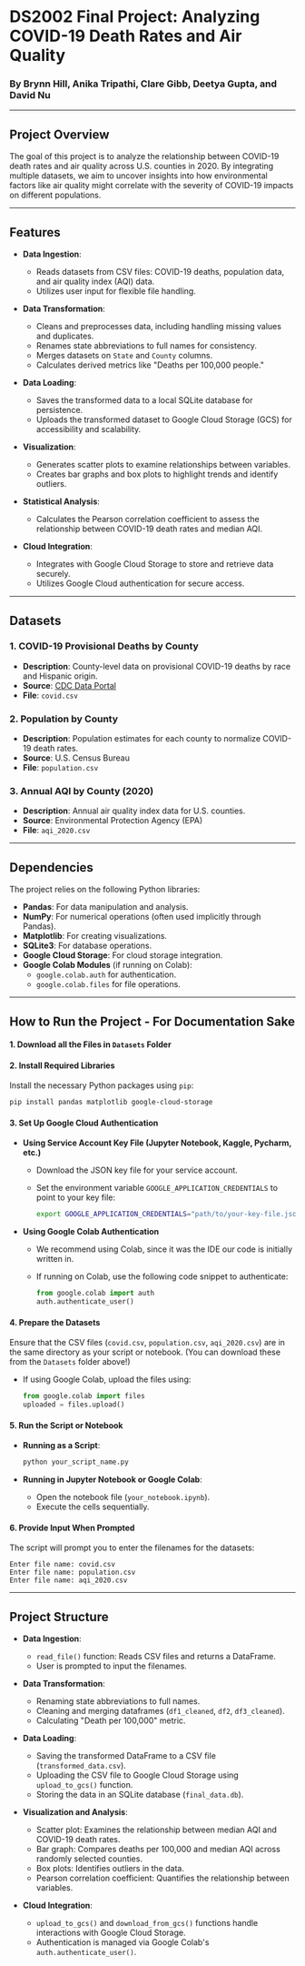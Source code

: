 # DS2002 Final Project: Analyzing COVID-19 Death Rates and Air Quality

### By Brynn Hill, Anika Tripathi, Clare Gibb, Deetya Gupta, and David Nu

---


## Project Overview

The goal of this project is to analyze the relationship between COVID-19 death rates and air quality across U.S. counties in 2020. By integrating multiple datasets, we aim to uncover insights into how environmental factors like air quality might correlate with the severity of COVID-19 impacts on different populations.

---

## Features

- **Data Ingestion**:
  - Reads datasets from CSV files: COVID-19 deaths, population data, and air quality index (AQI) data.
  - Utilizes user input for flexible file handling.

- **Data Transformation**:
  - Cleans and preprocesses data, including handling missing values and duplicates.
  - Renames state abbreviations to full names for consistency.
  - Merges datasets on `State` and `County` columns.
  - Calculates derived metrics like "Deaths per 100,000 people."

- **Data Loading**:
  - Saves the transformed data to a local SQLite database for persistence.
  - Uploads the transformed dataset to Google Cloud Storage (GCS) for accessibility and scalability.

- **Visualization**:
  - Generates scatter plots to examine relationships between variables.
  - Creates bar graphs and box plots to highlight trends and identify outliers.

- **Statistical Analysis**:
  - Calculates the Pearson correlation coefficient to assess the relationship between COVID-19 death rates and median AQI.

- **Cloud Integration**:
  - Integrates with Google Cloud Storage to store and retrieve data securely.
  - Utilizes Google Cloud authentication for secure access.

---

## Datasets

### 1. COVID-19 Provisional Deaths by County

- **Description**: County-level data on provisional COVID-19 deaths by race and Hispanic origin.
- **Source**: [CDC Data Portal](https://data.cdc.gov/NCHS/Provisional-COVID-19-Deaths-by-County-and-Race-and/k8wy-p9cg/data)
- **File**: `covid.csv`

### 2. Population by County

- **Description**: Population estimates for each county to normalize COVID-19 death rates.
- **Source**: U.S. Census Bureau
- **File**: `population.csv`

### 3. Annual AQI by County (2020)

- **Description**: Annual air quality index data for U.S. counties.
- **Source**: Environmental Protection Agency (EPA)
- **File**: `aqi_2020.csv`

---

## Dependencies

The project relies on the following Python libraries:

- **Pandas**: For data manipulation and analysis.
- **NumPy**: For numerical operations (often used implicitly through Pandas).
- **Matplotlib**: For creating visualizations.
- **SQLite3**: For database operations.
- **Google Cloud Storage**: For cloud storage integration.
- **Google Colab Modules** (if running on Colab):
  - `google.colab.auth` for authentication.
  - `google.colab.files` for file operations.

---

## How to Run the Project - For Documentation Sake

#### 1. Download all the Files in `Datasets` Folder

#### 2. Install Required Libraries

Install the necessary Python packages using `pip`:

```bash
pip install pandas matplotlib google-cloud-storage
```

#### 3. Set Up Google Cloud Authentication

- **Using Service Account Key File (Jupyter Notebook, Kaggle, Pycharm, etc.)**

  - Download the JSON key file for your service account.
  - Set the environment variable `GOOGLE_APPLICATION_CREDENTIALS` to point to your key file:

    ```bash
    export GOOGLE_APPLICATION_CREDENTIALS="path/to/your-key-file.json"
    ```

- **Using Google Colab Authentication**
  - We recommend using Colab, since it was the IDE our code is initially written in.
  - If running on Colab, use the following code snippet to authenticate:

    ```python
    from google.colab import auth
    auth.authenticate_user()
    ```

#### 4. Prepare the Datasets

Ensure that the CSV files (`covid.csv`, `population.csv`, `aqi_2020.csv`) are in the same directory as your script or notebook.
(You can download these from the `Datasets` folder above!)

- If using Google Colab, upload the files using:

  ```python
  from google.colab import files
  uploaded = files.upload()
  ```

#### 5. Run the Script or Notebook

- **Running as a Script**:

  ```bash
  python your_script_name.py
  ```

- **Running in Jupyter Notebook or Google Colab**:

  - Open the notebook file (`your_notebook.ipynb`).
  - Execute the cells sequentially.

#### 6. Provide Input When Prompted

The script will prompt you to enter the filenames for the datasets:

```plaintext
Enter file name: covid.csv
Enter file name: population.csv
Enter file name: aqi_2020.csv
```

---

## Project Structure

- **Data Ingestion**:
  - `read_file()` function: Reads CSV files and returns a DataFrame.
  - User is prompted to input the filenames.

- **Data Transformation**:
  - Renaming state abbreviations to full names.
  - Cleaning and merging dataframes (`df1_cleaned`, `df2`, `df3_cleaned`).
  - Calculating "Death per 100,000" metric.

- **Data Loading**:
  - Saving the transformed DataFrame to a CSV file (`transformed_data.csv`).
  - Uploading the CSV file to Google Cloud Storage using `upload_to_gcs()` function.
  - Storing the data in an SQLite database (`final_data.db`).

- **Visualization and Analysis**:
  - Scatter plot: Examines the relationship between median AQI and COVID-19 death rates.
  - Bar graph: Compares deaths per 100,000 and median AQI across randomly selected counties.
  - Box plots: Identifies outliers in the data.
  - Pearson correlation coefficient: Quantifies the relationship between variables.

- **Cloud Integration**:
  - `upload_to_gcs()` and `download_from_gcs()` functions handle interactions with Google Cloud Storage.
  - Authentication is managed via Google Colab's `auth.authenticate_user()`.
